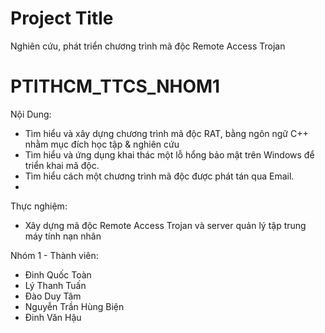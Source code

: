 

# Project Title

Nghiên cứu, phát triển chương trình mã độc Remote Access Trojan

# PTITHCM_TTCS_NHOM1

Nội Dung:
- Tìm hiểu và xây dựng chương trình mã độc RAT, bằng ngôn ngữ C++ nhằm mục đích học tập & nghiên cứu
- Tìm hiểu và ứng dụng khai thác một lỗ hổng bảo mật trên Windows để triển khai mã độc.
- Tìm hiểu cách một chương trình mã độc được phát tán qua Email.
- 
Thực nghiệm:
- Xây dựng mã độc Remote Access Trojan và server quản lý tập trung máy tính nạn nhân


Nhóm 1 - Thành viên:
- Đinh Quốc Toàn 
- Lý Thanh Tuấn
- Đào Duy Tâm
- Nguyễn Trần Hùng Biện
- Đinh Văn Hậu
